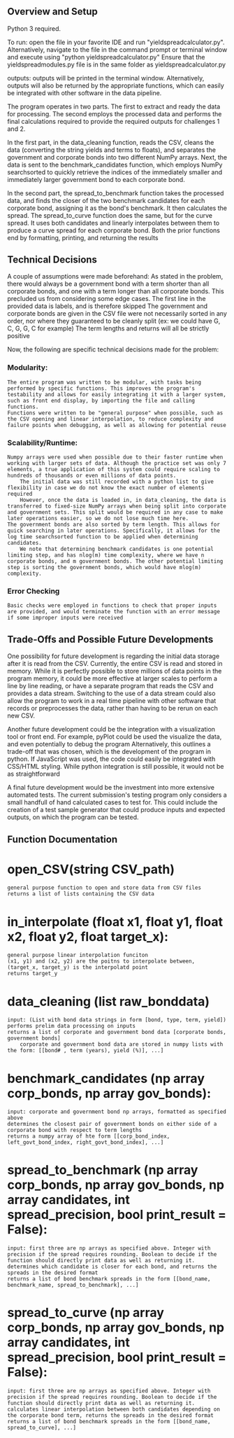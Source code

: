 # 
## Overview and Setup
Python 3 required. 

To run: open the file in your favorite IDE and run "yieldspreadcalculator.py". Alternatively, navigate to the file in the command prompt or terminal window and execute using "python yieldspreadcalculator.py"
	Ensure that the yieldspreadmodules.py file is in the same folder as yieldspreadcalculator.py

outputs: outputs will be printed in the terminal window. Alternatively, outputs will also be returned by the appropriate functions, which can easily be integrated with other software in the data pipeline. 

The program operates in two parts. The first to extract and ready the data for processing. The second employs the processed data and performs the final calculations required to provide the required outputs for challenges 1 and 2. 

In the first part, in the data_cleaning function, reads the CSV, cleans the data (converting the string yields and terms to floats), and separates the government and corporate bonds into two different NumPy arrays.
Next, the data is sent to the benchmark_candidates function, which employs NumPy searchsorted to quickly retrieve the indices of the immediately smaller and immediately larger government bond to each corporate bond.

In the second part, the spread_to_benchmark function takes the processed data, and finds the closer of the two benchmark candidates for each corporate bond, assigning it as the bond's benchmark. It then calculates the spread.
The spread_to_curve function does the same, but for the curve spread. It uses both candidates and linearly interpolates between them to produce a curve spread for each corporate bond. 
Both the prior functions end by formatting, printing, and returning the results

## Technical Decisions
A couple of assumptions were made beforehand:
	As stated in the problem, there would always be a government bond with a term shorter than all corporate bonds, and one with a term longer than all corporate bonds. This precluded us from considering some edge cases.
	The first line in the provided data is labels, and is therefore skipped
	The government and corporate bonds are given in the CSV file were not necessarily sorted in any order, nor where they guaranteed to be cleanly split (ex: we could have G, C, G, G, C for example)
	The term lengths and returns will all be strictly positive

Now, the following are specific technical decisions made for the problem:

### Modularity: 
	The entire program was written to be modular, with tasks being performed by specific functions. This improves the program's testability and allows for easily integrating it with a larger system, such as front end display, by importing the file and calling functions.
	Functions were written to be "general purpose" when possible, such as the CSV opening and linear interpolation, to reduce complexity and failure points when debugging, as well as allowing for potential reuse

### Scalability/Runtime:
	Numpy arrays were used when possible due to their faster runtime when working with larger sets of data. Although the practice set was only 7 elements, a true application of this system could require scaling to hundreds of thousands or even millions of data points.
		The initial data was still recorded with a python list to give flexibility in case we do not know the exact number of elements required
		However, once the data is loaded in, in data_cleaning, the data is transferred to fixed-size NumPy arrays when being split into corporate and government sets. This split would be required in any case to make later operations easier, so we do not lose much time here.
	The government bonds are also sorted by term length. This allows for quick searching in later operations. Specifically, it allows for the log time searchsorted function to be applied when determining candidates. 
		We note that determining benchmark candidates is one potential limiting step, and has nlog(m) time complexity, where we have n corporate bonds, and m government bonds. The other potential limiting step is sorting the government bonds, which would have mlog(m) complexity.

### Error Checking
	Basic checks were employed in functions to check that proper inputs are provided, and would terminate the function with an error message if some improper inputs were received

## Trade-Offs and Possible Future Developments
One possibility for future development is regarding the initial data storage after it is read from the CSV. Currently, the entire CSV is read and stored in memory. While it is perfectly possible to store millions of data points in the program memory, it could be more effective at larger scales to perform a line by line reading, or have a separate program that reads the CSV and provides a data stream.
	Switching to the use of a data stream could also allow the program to work in a real time pipeline with other software that records or preprocesses the data, rather than having to be rerun on each new CSV.

Another future development could be the integration with a visualization tool or front end. 
	For example, pyPlot could be used the visualize the data, and even potentially to debug the program
	Alternatively, this outlines a trade-off that was chosen, which is the development of the program in python. If JavaScript was used, the code could easily be integrated with CSS/HTML styling. While python integration is still possible, it would not be as straightforward

A final future development would be the investment into more extensive automated tests. The current submission's testing program only considers a small handfull of hand calculated cases to test for.
	This could include the creation of a test sample generator that could produce inputs and expected outputs, on which the program can be tested.

## Function Documentation
# open_CSV(string CSV_path)
	general purpose function to open and store data from CSV files
	returns a list of lists containing the CSV data

# in_interpolate (float x1, float y1, float x2, float y2, float target_x):
	general purpose linear interpolation funciton
	(x1, y1) and (x2, y2) are the poitns to interpolate between, (target_x, target_y) is the interpolatd point
	returns target_y

# data_cleaning (list raw_bonddata)
	input: (List with bond data strings in form [bond, type, term, yield])
	performs prelim data processing on inputs
	returns a list of corporate and government bond data [corporate bonds, government bonds]
		corporate and government bond data are stored in numpy lists with the form: [[bond# , term (years), yield (%)], ...]

# benchmark_candidates (np array corp_bonds, np array gov_bonds):
	input: corporate and government bond np arrays, formatted as specified above
	determines the closest pair of government bonds on either side of a corporate bond with respect to term lengths
	returns a numpy array of hte form [[corp_bond_index, left_govt_bond_index, right_govt_bond_index], ...]

# spread_to_benchmark (np array corp_bonds, np array gov_bonds, np array candidates, int spread_precision, bool print_result = False):
	input: first three are np arrays as specified above. Integer with precision if the spread requires rounding. Boolean to decide if the function should directly print data as well as returning it.
	determines which candidate is closer for each bond, and returns the spreads in the desired format
	returns a list of bond benchmark spreads in the form [[bond_name, benchmark_name, spread_to_benchmark], ...]

# spread_to_curve (np array corp_bonds, np array gov_bonds, np array candidates, int spread_precision, bool print_result = False):
	input: first three are np arrays as specified above. Integer with precision if the spread requires rounding. Boolean to decide if the function should directly print data as well as returning it.
	calculates linear interpolation between both candidates depending on the corporate bond term, returns the spreads in the desired format
	returns a list of bond benchmark spreads in the form [[bond_name, spread_to_curve], ...]